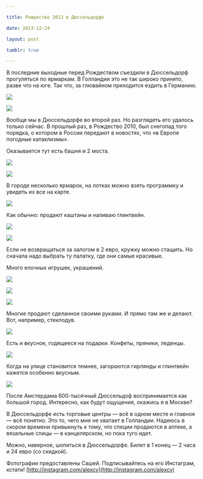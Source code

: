 ```yaml
---

title: Рождество 2013 в Дюссельдорфе

date: 2013-12-24

layout: post

tumblr: true

---
```

В последние выходные перед Рождеством съездили в Дюссельдорф прогуляться по ярмаркам. В Голландии это не так широко принято, разве что на юге. Так что, за глювайном приходится ездить в Германию.

[](http://fotki.yandex.ru/users/toivonens/view/513731/)
[![](http://img-fotki.yandex.ru/get/9301/14441195.30/0_7d6c3_7113a2c2_L.jpg)](http://fotki.yandex.ru/users/toivonens/view/513731/)
<excerpt/>

[](http://fotki.yandex.ru/users/toivonens/view/513706/)
[![](http://img-fotki.yandex.ru/get/9811/14441195.2f/0_7d6aa_ce4331f_L.jpg)](http://fotki.yandex.ru/users/toivonens/view/513706/)

Вообще мы в Дюссельдорфе во второй раз. Но разглядеть его удалось только сейчас. В прошлый раз, в Рождество 2010, был снегопад того порядка, о котором в России передают в новостях, что «в Европе погодные катаклизмы».

Оказывается тут есть башня и 2 моста.

[](http://fotki.yandex.ru/users/toivonens/view/513708/)
[![](http://img-fotki.yandex.ru/get/9508/14441195.2f/0_7d6ac_86bd2b3a_L.jpg)](http://fotki.yandex.ru/users/toivonens/view/513708/)

[](http://fotki.yandex.ru/users/toivonens/view/513709/)
[![](http://img-fotki.yandex.ru/get/9058/14441195.2f/0_7d6ad_a37dc7_L.jpg)](http://fotki.yandex.ru/users/toivonens/view/513709/)

В городе несколько ярмарок, на лотках можно взять программку и увидеть их все на карте.

[](http://fotki.yandex.ru/users/toivonens/view/513711/)
[![](http://img-fotki.yandex.ru/get/9756/14441195.2f/0_7d6af_7bf41c8b_L.jpg)](http://fotki.yandex.ru/users/toivonens/view/513711/)

Как обычно: продают каштаны и наливаю глинтвейн.

[](http://fotki.yandex.ru/users/toivonens/view/513712/)
[![](http://img-fotki.yandex.ru/get/9754/14441195.2f/0_7d6b0_a6bcff47_L.jpg)](http://fotki.yandex.ru/users/toivonens/view/513712/)

[](http://fotki.yandex.ru/users/toivonens/view/513713/)
[![](http://img-fotki.yandex.ru/get/9754/14441195.2f/0_7d6b1_f5c19db8_L.jpg)](http://fotki.yandex.ru/users/toivonens/view/513713/)

Если не возвращаться за залогом в 2 евро, кружку можно стащить. Но сначала надо выбрать ту палатку, где они самые красивые.

Много елочных игрушек, украшений.

[](http://fotki.yandex.ru/users/toivonens/view/513714/)
[![](http://img-fotki.yandex.ru/get/9300/14441195.2f/0_7d6b2_27585046_L.jpg)](http://fotki.yandex.ru/users/toivonens/view/513714/)

[](http://fotki.yandex.ru/users/toivonens/view/513724/)
[![](http://img-fotki.yandex.ru/get/6730/14441195.2f/0_7d6bc_7ec14a1d_L.jpg)](http://fotki.yandex.ru/users/toivonens/view/513724/)

[](http://fotki.yandex.ru/users/toivonens/view/513728/)
[![](http://img-fotki.yandex.ru/get/9326/14441195.2f/0_7d6c0_ad4391d0_L.jpg)](http://fotki.yandex.ru/users/toivonens/view/513728/)

Многие продают сделанное своими руками. И прямо там же и делают. Вот, например, стеклодув.

[](http://fotki.yandex.ru/users/toivonens/view/513721/)
[![](http://img-fotki.yandex.ru/get/9752/14441195.2f/0_7d6b9_ab387bc7_L.jpg)](http://fotki.yandex.ru/users/toivonens/view/513721/)

Есть и вкусное, годящееся на подарки. Конфеты, пряники, леденцы.

[](http://fotki.yandex.ru/users/toivonens/view/513726/)
[![](http://img-fotki.yandex.ru/get/6730/14441195.2f/0_7d6be_31f8bdae_L.jpg)](http://fotki.yandex.ru/users/toivonens/view/513726/)

Когда на улице становится темнее, загораются гирлянды и глинтвейн кажется особенно вкусным.

[](http://fotki.yandex.ru/users/toivonens/view/513719/)
[![](http://img-fotki.yandex.ru/get/9804/14441195.2f/0_7d6b7_8f4b0479_L.jpg)](http://fotki.yandex.ru/users/toivonens/view/513719/)

После Амстердама 600-тысячный Дюссельдоф воспринимается как большой город. Интересно, как будут ощущения, окажись я в Москве?

В Дюссельдорфе есть торговые центры — всё в одном месте и главное — всё понятно. Это то, чего мне не хватает в Голландии. Надеюсь в скором времени привыкнуть к тому, что специи продаются в аптеке, а вязальные спицы — в канцелярском, но пока туго идет.

Можно, наверное, шопиться в Дюссельдорфе. Билет в 1 конец — 2 часа и 24 евро (со скидкой).

Фотографии предоставлены Сашей. Подписывайтесь на его Инстаграм, кстати!&nbsp;[http://instagram.com/alexcv](http://instagram.com/alexcv)
